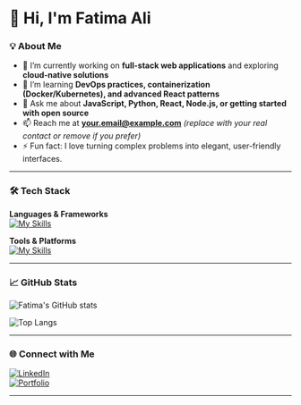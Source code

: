 # 👋 Hi, I'm Fatima Ali

### 💡 About Me
- 🔭 I’m currently working on **full-stack web applications** and exploring **cloud-native solutions**  
- 🌱 I’m learning **DevOps practices, containerization (Docker/Kubernetes), and advanced React patterns**  
- 💬 Ask me about **JavaScript, Python, React, Node.js, or getting started with open source**  
- 📫 Reach me at **your.email@example.com** *(replace with your real contact or remove if you prefer)*  
- ⚡ Fun fact: I love turning complex problems into elegant, user-friendly interfaces.

---

### 🛠️ Tech Stack

**Languages & Frameworks**  
[![My Skills](https://skillicons.dev/icons?i=js,ts,python,react,nodejs,express,html,css,tailwind)](https://skillicons.dev)

**Tools & Platforms**  
[![My Skills](https://skillicons.dev/icons?i=git,github,docker,kubernetes,aws,linux,vscode)](https://skillicons.dev)

---

### 📈 GitHub Stats

![Fatima's GitHub stats](https://github-readme-stats.vercel.app/api?username=FatimaAli&show_icons=true&theme=tokyonight)  

![Top Langs](https://github-readme-stats.vercel.app/api/top-langs/?username=FatimaAli&layout=compact&theme=tokyonight)

---

### 🌐 Connect with Me

[![LinkedIn](https://img.shields.io/badge/LinkedIn-0077B5?style=for-the-badge&logo=linkedin&logoColor=white)](https://www.linkedin.com/in/YOUR-LINKEDIN)  
[![Portfolio](https://img.shields.io/badge/Portfolio-000000?style=for-the-badge&logo=About.me&logoColor=white)](https://YOUR-PORTFOLIO.com)

---
